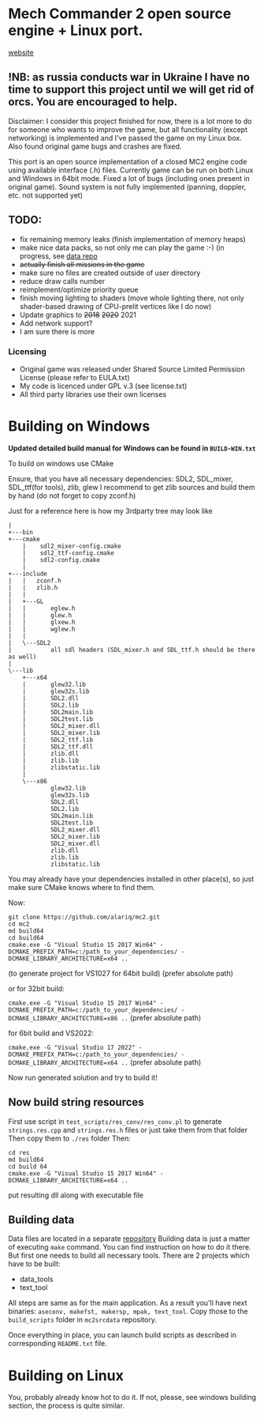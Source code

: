 # Mech Commander 2 open source engine + Linux port.
[website](https://alariq.github.io/mc2-website/)

 ## !NB: as russia conducts war in Ukraine I have no time to support this project until we will get rid of orcs. You are encouraged to help.
 

Disclaimer: I consider this project finished for now, there is a lot more to do for someone who wants to improve the game, but all functionality (except networking) is implemented and I've passed the game on my Linux box. Also found original game bugs and crashes are fixed.


This port is an open source implementation of a closed MC2 engine code using available interface (.h) files.
Currently game can be run on both Linux and Windows in 64bit mode.
Fixed a lot of bugs (including ones present in original game).
Sound system is not fully implemented (panning, doppler, etc. not supported yet)

## TODO: 
* fix remaining memory leaks (finish implementation of memory heaps)
* make nice data packs, so not only me can play the game :-) (in progress, see [data repo](https://github.com/alariq/mc2srcdata)
* ~~actually finish all missions in the game~~
* make sure no files are created outside of user directory
* reduce draw calls number
* reimplement/optimize priority queue
* finish moving lighting to shaders (move whole lighting there, not only shader-based drawing of CPU-prelit vertices like I do now)
* Update graphics to ~~2018~~ ~~2020~~ 2021
* Add network support?
* I am sure there is more

### Licensing
* Original game was released under Shared Source Limited Permission License (please refer to EULA.txt)
* My code is licenced under GPL v.3 (see license.txt)
* All third party libraries use their own licenses


Building on Windows
===================

**Updated detailed build manual for Windows can be found in `BUILD-WIN.txt`**

To build on windows use CMake

Ensure, that you have all necessary dependencies: SDL2, SDL_mixer, SDL_ttf(for tools), zlib, glew
I recommend to get zlib sources and build them by hand (do not forget to copy zconf.h)

Just for a reference here is how my 3rdparty tree may look like
```
|   
+---bin
+---cmake
    |    sdl2_mixer-config.cmake
    |    sdl2_ttf-config.cmake
    |    sdl2-config.cmake
    |    
+---include
|   |   zconf.h
|   |   zlib.h
|   |   
|   +---GL
|   |       eglew.h
|   |       glew.h
|   |       glxew.h
|   |       wglew.h
|   |       
|   \---SDL2
|           all sdl headers (SDL_mixer.h and SDL_ttf.h should be there as well)
|           
\---lib
    +---x64
    |       glew32.lib
    |       glew32s.lib
    |       SDL2.dll
    |       SDL2.lib
    |       SDL2main.lib
    |       SDL2test.lib
    |       SDL2_mixer.dll
    |       SDL2_mixer.lib
    |       SDL2_ttf.lib
    |       SDL2_ttf.dll
    |       zlib.dll
    |       zlib.lib
    |       zlibstatic.lib
    |       
    \---x86
            glew32.lib
            glew32s.lib
            SDL2.dll
            SDL2.lib
            SDL2main.lib
            SDL2test.lib
            SDL2_mixer.dll
            SDL2_mixer.lib
            SDL2_mixer.dll
            zlib.dll
            zlib.lib
            zlibstatic.lib
```

You may already have your dependencies installed in other place(s), so just make sure CMake knows where to find them.

Now:
```
git clone https://github.com/alariq/mc2.git
cd mc2
md build64
cd build64
cmake.exe -G "Visual Studio 15 2017 Win64" -DCMAKE_PREFIX_PATH=c:/path_to_your_dependencies/ -DCMAKE_LIBRARY_ARCHITECTURE=x64 ..
```
(to generate project for VS1027 for 64bit build)
(prefer absolute path)

or for 32bit build:

`cmake.exe -G "Visual Studio 15 2017 Win64" -DCMAKE_PREFIX_PATH=c:/path_to_your_dependencies/ -DCMAKE_LIBRARY_ARCHITECTURE=x86 ..`
(prefer absolute path)

for 6bit build and VS2022:

`cmake.exe -G "Visual Studio 17 2022" -DCMAKE_PREFIX_PATH=c:/path_to_your_dependencies/ -DCMAKE_LIBRARY_ARCHITECTURE=x64 ..`
(prefer absolute path)

Now run generated solution and try to build it!


Now build string resources
--------------------------

First use script in `test_scripts/res_conv/res_conv.pl` to generate `strings.res.cpp` and  `strings.res.h` files or just take them from that folder
Then copy them to `./res` folder
Then:

```
cd res
md build64
cd build 64
cmake.exe -G "Visual Studio 15 2017 Win64" -DCMAKE_LIBRARY_ARCHITECTURE=x64 ..
```
put resulting dll along with executable file

Building data
--------------------------

Data files are located in a separate [repository](https://github.com/alariq/mc2srcdata)
Building data is just a matter of executing ```make``` command. You can find instruction on how to do it there.
But first one needs to build all necessary tools. There are 2 projects which have to be built:

* data_tools 
* text_tool

All steps are same as for the main application. As a result you'll have next binaries: ```aseconv, makefst, makersp, mpak, text_tool```. Copy those to the ```build_scripts``` folder in ```mc2srcdata``` repository.

Once everything in place, you can launch build scripts as described in corresponding ```README.txt``` file.


Building on Linux
=================

You, probably already know hot to do it. If not, please, see windows building section, the process is quite similar.

